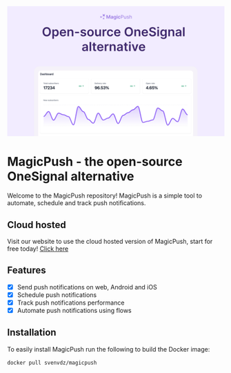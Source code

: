 ![Header image!](github-header.png "Github header")
# MagicPush - the open-source OneSignal alternative
Welcome to the MagicPush repository! MagicPush is a simple tool to automate, schedule and track push notifications.

## Cloud hosted
Visit our website to use the cloud hosted version of MagicPush, start for free today! [Click here](https://getmagicpush.com)

## Features
- [x] Send push notifications on web, Android and iOS
- [x] Schedule push notifications
- [x] Track push notifications performance
- [x] Automate push notifications using flows

## Installation
To easily install MagicPush run the following to build the Docker image:
```bash
docker pull svenvdz/magicpush
```